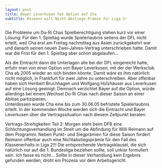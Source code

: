 ```yaml
---
layout: post
title: Bayer Leverkusen hat Option auf Cha
subtitle: Reimann will Nicht-Abstiegs-Prämie für Liga 2!
---
```


Die Probleme um Du-Ri Chas Spielberechtigung stehen kurz vor einer Lösung: Für den 1. Spieltag wurde Spielerlaubnis seitens der DFL nicht erteilt, weil Cha erst am Freitag nachmittag aus Asien zurückgekehrt war und danach seinen neuen Zwei-Jahres-Vertrag unterschrieben hatte. Damit war die Frist für den 1. Spieltag aber schon abgelaufen...

Als die Eintracht dann die Unterlagen alle bei der DFL eingereicht hatte, erfuhr man von einer Option von Bayer Leverkusen, mit der der Werksclub Cha ab 2005 wieder an sich binden könnte. Damit wäre es ihm natürlich nicht möglich, in Frankfurt für zwei Jahre zu unterschreiben. Aber offenbar haben sich Heribert Bruchhagen und Wolfgang Holzhäuser aus Leverkusen auf eine Lösung geeinigt: Demnach verzichtet Bayer auf die Option, würde allerdings bei einem Wechsel Du-Ri Chas nach dieser Saison an einer Ablöse partizipieren.  
Unterdessen wurde Cha eine bis zum 30.06.05 befristete Spielerlaubnis erteilt. In der kommenden Woche werden sich die Eintracht und Bayer Leverkusen über die Vertragssituation nach diesem Zeitpunkt beraten.

Vertrags-Streitigkeiten Teil 2: Morgen steht beim DFB eine Schlichtungsverhandlung im Streit um die Abfindung für Willi Reimann auf dem Programm. Neben Punkt- und Siegprämien für diese Saison fordert Reimann offenbar auch eine Nichtabstiegsprämie für den Fall des Klassenerhalts in Liga 2!!! Die entsprechende Vertragsklausel, die sich natürlich nur auf die 1. Bundesliga beziehen sollte, soll unklar formuliert sein. Ich fasse es nicht... Sollte in dieser Verhandlung kein Ergebnis gefunden werden, droht ein Prozess vor dem Arbeitsgericht.
